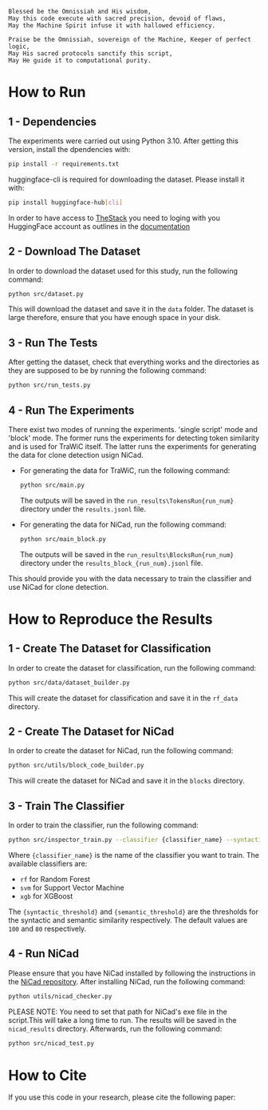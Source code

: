 ```plaintext
Blessed be the Omnissiah and His wisdom,
May this code execute with sacred precision, devoid of flaws,
May the Machine Spirit infuse it with hallowed efficiency.

Praise be the Omnissiah, sovereign of the Machine, Keeper of perfect logic,
May His sacred protocols sanctify this script,
May He guide it to computational purity.
```
# How to Run

## 1 - Dependencies
The experiments were carried out using Python 3.10.
After getting this version, install the dpendencies with:
```bash
pip install -r requirements.txt
```

huggingface-cli is required for downloading the dataset. Please install it with:
```bash
pip install huggingface-hub[cli]
```
In order to have access to [TheStack](https://huggingface.co/datasets/bigcode/the-stack) you need to loging with you HuggingFace account as outlines in the [documentation](https://huggingface.co/docs/huggingface_hub/main/guides/cli)

## 2 - Download The Dataset
In order to download the dataset used for this study, run the following command:
```bash
python src/dataset.py
```
This will download the dataset and save it in the `data` folder. The dataset is large therefore, ensure that you have enough space in your disk.

## 3 - Run The Tests
After getting the dataset, check that everything works and the directories as they are supposed to be by running the following command:
```bash
python src/run_tests.py
```

## 4 - Run The Experiments
There exist two modes of running the experiments. 'single script' mode and 'block' mode. The former runs the experiments for detecting token similarity and is used for TraWiC itself. The latter runs the experiments for generating the data for clone detection usign NiCad.

- For generating the data for TraWiC, run the following command:
    ```bash
    python src/main.py
    ```
    The outputs will be saved in the `run_results\TokensRun{run_num}` directory under the `results.jsonl` file.

- For generating the data for NiCad, run the following command:
    ```bash
    python src/main_block.py
    ```
    The outputs will be saved in the `run_results\BlocksRun{run_num}` directory under the `results_block_{run_num}.jsonl` file.


This should provide you with the data necessary to train the classifier and use NiCad for clone detection.

# How to Reproduce the Results

## 1 - Create The Dataset for Classification
In order to create the dataset for classification, run the following command:
```bash
python src/data/dataset_builder.py
```
This will create the dataset for classification and save it in the `rf_data` directory.

## 2 - Create The Dataset for NiCad
In order to create the dataset for NiCad, run the following command:
```bash
python src/utils/block_code_builder.py
```
This will create the dataset for NiCad and save it in the `blocks` directory.

## 3 - Train The Classifier
In order to train the classifier, run the following command:
```bash
python src/inspector_train.py --classifier {classifier_name} --syntactic_threshold {syntactic_threshold} --semantic_threshold {semantic_threshold} 
```
Where `{classifier_name}` is the name of the classifier you want to train. The available classifiers are:
- `rf` for Random Forest
- `svm` for Support Vector Machine
- `xgb` for XGBoost

The `{syntactic_threshold}` and `{semantic_threshold}` are the thresholds for the syntactic and semantic similarity respectively. The default values are `100` and `80` respectively. 

## 4 - Run NiCad
Please ensure that you have NiCad installed by following the instructions in the [NiCad repository](https://www.txl.ca/txl-nicaddownload.html). After installing NiCad, run the following command:
```bash
python utils/nicad_checker.py
```
PLEASE NOTE: You need to set that path for NiCad's exe file in the script.This will take a long time to run. The results will be saved in the `nicad_results` directory.
Afterwards, run the following command:
```bash
python src/nicad_test.py
```

# How to Cite
If you use this code in your research, please cite the following paper:

